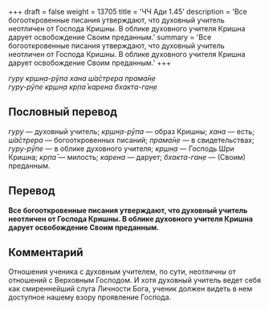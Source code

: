 +++
draft = false
weight = 13705
title = 'ЧЧ Ади 1.45'
description = 'Все богооткровенные писания утверждают, что духовный учитель неотличен от Господа Кришны. В облике духовного учителя Кришна дарует освобождение Своим преданным.'
summary = 'Все богооткровенные писания утверждают, что духовный учитель неотличен от Господа Кришны. В облике духовного учителя Кришна дарует освобождение Своим преданным.'
+++

_гуру кр̣шн̣а-рӯпа хана ш́а̄стрера прама̄н̣е  
гуру-рӯпе кр̣шн̣а кр̣па̄ карена бхакта-ган̣е_

## Пословный перевод

_гуру_ — духовный учитель; _кр̣шн̣а_\-_рӯпа_ — образ Кришны; _хана_ — есть; _ш́а̄стрера_ — богооткровенных писаний; _прама̄н̣е_ — в свидетельствах; _гуру_\-_рӯпе_ — в облике духовного учителя; _кр̣шн̣а_ — Господь Шри Кришна; _кр̣па̄_ — милость; _карена_ — дарует; _бхакта_\-_ган̣е_ — (Своим) преданным.

## Перевод

**Все богооткровенные писания утверждают, что духовный учитель неотличен от Господа Кришны. В облике духовного учителя Кришна дарует освобождение Своим преданным.**

## Комментарий

Отношения ученика с духовным учителем, по сути, неотличны от отношений с Верховным Господом. И хотя духовный учитель ведет себя как смиреннейший слуга Личности Бога, ученик должен видеть в нем доступное нашему взору проявление Господа.

